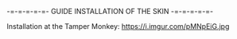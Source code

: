 -=-=-=-=-=- GUIDE INSTALLATION OF THE SKIN -=-=-=-=-=-

Installation at the Tamper Monkey: https://i.imgur.com/pMNpEiG.jpg


